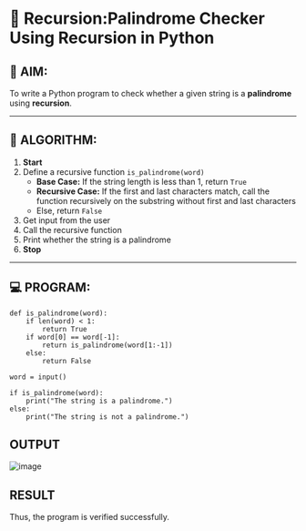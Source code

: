 # 🔁 Recursion:Palindrome Checker Using Recursion in Python

## 🎯 AIM:
To write a Python program to check whether a given string is a **palindrome** using **recursion**.

---

## 🧠 ALGORITHM:

1. **Start**
2. Define a recursive function `is_palindrome(word)`
   - **Base Case:** If the string length is less than 1, return `True`
   - **Recursive Case:** If the first and last characters match, call the function recursively on the substring without first and last characters
   - Else, return `False`
3. Get input from the user
4. Call the recursive function
5. Print whether the string is a palindrome
6. **Stop**

---

## 💻 PROGRAM:
```
def is_palindrome(word):
    if len(word) < 1: 
        return True
    if word[0] == word[-1]: 
        return is_palindrome(word[1:-1])
    else:
        return False

word = input()

if is_palindrome(word):
    print("The string is a palindrome.")
else:
    print("The string is not a palindrome.")
```

## OUTPUT
![image](https://github.com/user-attachments/assets/4d21425a-386e-4a44-8363-d9c710b872a5)

## RESULT
Thus, the program is verified successfully.
